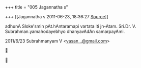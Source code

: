 +++
title = "005 Jagannatha s"

+++
[[Jagannatha s	2011-06-23, 18:36:27 [Source](https://groups.google.com/g/bvparishat/c/8MEBH4m5Wek)]]



adhunA Sloke'smin pAt.hAntaramapi vartata iti jn-Atam. Sri.Dr. V. Subrahman.yamahodayebhyo dhanyavAdAn samarpayAmi.  
  

2011/6/23 Subrahmanyam V \<[vasan...@gmail.com]()\>  





